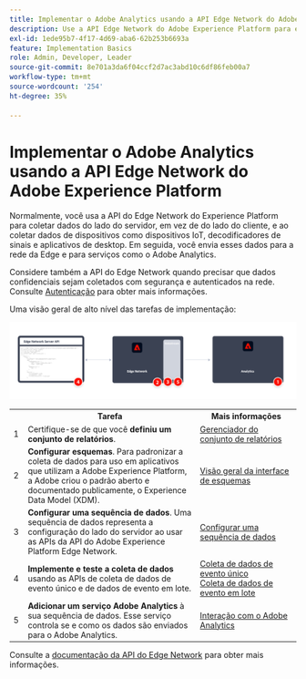 ```yaml
---
title: Implementar o Adobe Analytics usando a API Edge Network do Adobe Experience Platform
description: Use a API Edge Network do Adobe Experience Platform para enviar dados ao Adobe Analytics.
exl-id: 1ede95b7-4f17-4d69-aba6-62b253b6693a
feature: Implementation Basics
role: Admin, Developer, Leader
source-git-commit: 8e701a3da6f04ccf2d7ac3abd10c6df86feb00a7
workflow-type: tm+mt
source-wordcount: '254'
ht-degree: 35%

---
```


# Implementar o Adobe Analytics usando a API Edge Network do Adobe Experience Platform

Normalmente, você usa a API do Edge Network do Experience Platform para coletar dados do lado do servidor, em vez de do lado do cliente, e ao coletar dados de dispositivos como dispositivos IoT, decodificadores de sinais e aplicativos de desktop. Em seguida, você envia esses dados para a rede da Edge e para serviços como o Adobe Analytics.

Considere também a API do Edge Network quando precisar que dados confidenciais sejam coletados com segurança e autenticados na rede. Consulte [Autenticação](https://experienceleague.adobe.com/docs/experience-platform/edge-network-server-api/authentication.html) para obter mais informações.

Uma visão geral de alto nível das tarefas de implementação:

![Adobe Analytics usando o fluxo de trabalho de extensão do Analytics](../../assets/edge-network-server-api-annotated.png)

<table style="width:100%">

<tr>
<th style="width:5%"></th><th style="width:60%"><b>Tarefa</b></th><th style="width:35%"><b>Mais informações</b></th>
</tr>

<tr>
<td>1</td>
<td>Certifique-se de que você <b>definiu um conjunto de relatórios</b>.</td>
<td><a href="../../../admin/admin/c-manage-report-suites/report-suites-admin.md">Gerenciador do conjunto de relatórios</a></td>
</tr>

<tr>
<td>2</td>
<td><b>Configurar esquemas</b>. Para padronizar a coleta de dados para uso em aplicativos que utilizam a Adobe Experience Platform, a Adobe criou o padrão aberto e documentado publicamente, o Experience Data Model (XDM).</td>
<td><a href="https://experienceleague.adobe.com/docs/experience-platform/xdm/ui/overview.html?lang=pt-BR">Visão geral da interface de esquemas</a></td>
</tr>

<tr>
<td>3</td>
<td><b>Configurar uma sequência de dados</b>. Uma sequência de dados representa a configuração do lado do servidor ao usar as APIs da API do Adobe Experience Platform Edge Network.</td>
<td><a href="https://experienceleague.adobe.com/docs/experience-platform/datastreams/configure.html?lang=pt-br">Configurar uma sequência de dados<a></td> 
</tr>

<tr>
<td>4</td>
<td><b>Implemente e teste a coleta de dados</b> usando as APIs de coleta de dados de evento único e de dados de evento em lote.</td>
<td><a href="https://experienceleague.adobe.com/docs/experience-platform/edge-network-server-api/data-collection/interactive-data-collection.html?lang=pt-BR">Coleta de dados de evento único</a><br/><a href="https://experienceleague.adobe.com/docs/experience-platform/edge-network-server-api/data-collection/non-interactive-data-collection.html">Coleta de dados de evento em lote</a>
</tr>

<td>5</td>
<td><b>Adicionar um serviço Adobe Analytics</b> à sua sequência de dados. Esse serviço controla se e como os dados são enviados para o Adobe Analytics.</td>
<td><a href="https://experienceleague.adobe.com/docs/experience-platform/edge-network-server-api/interacting-other-adobe-solutions/interacting-adobe-analytics.html?lang=pt-BR">Interação com o Adobe Analytics</a></td>
</tr>


</table>

Consulte a [documentação da API do Edge Network](https://experienceleague.adobe.com/docs/experience-platform/edge-network-server-api/overview.html?lang=pt-BR) para obter mais informações.

